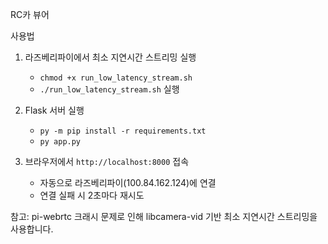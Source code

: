RC카 뷰어

사용법
1) 라즈베리파이에서 최소 지연시간 스트리밍 실행
   - `chmod +x run_low_latency_stream.sh`
   - `./run_low_latency_stream.sh` 실행

2) Flask 서버 실행
   - `py -m pip install -r requirements.txt`
   - `py app.py`

3) 브라우저에서 `http://localhost:8000` 접속
   - 자동으로 라즈베리파이(100.84.162.124)에 연결
   - 연결 실패 시 2초마다 재시도

참고: pi-webrtc 크래시 문제로 인해 libcamera-vid 기반 최소 지연시간 스트리밍을 사용합니다.
